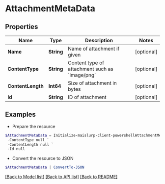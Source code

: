 # AttachmentMetaData
## Properties

Name | Type | Description | Notes
------------ | ------------- | ------------- | -------------
**Name** | **String** | Name of attachment if given | [optional] 
**ContentType** | **String** | Content type of attachment such as &#x60;image/png&#x60; | [optional] 
**ContentLength** | **Int64** | Size of attachment in bytes | [optional] 
**Id** | **String** | ID of attachment | [optional] 

## Examples

- Prepare the resource
```powershell
$AttachmentMetaData = Initialize-maislurp-client-powershellAttachmentMetaData  -Name null `
 -ContentType null `
 -ContentLength null `
 -Id null
```

- Convert the resource to JSON
```powershell
$AttachmentMetaData | ConvertTo-JSON
```

[[Back to Model list]](../README#documentation-for-models) [[Back to API list]](../README#documentation-for-api-endpoints) [[Back to README]](../README)

